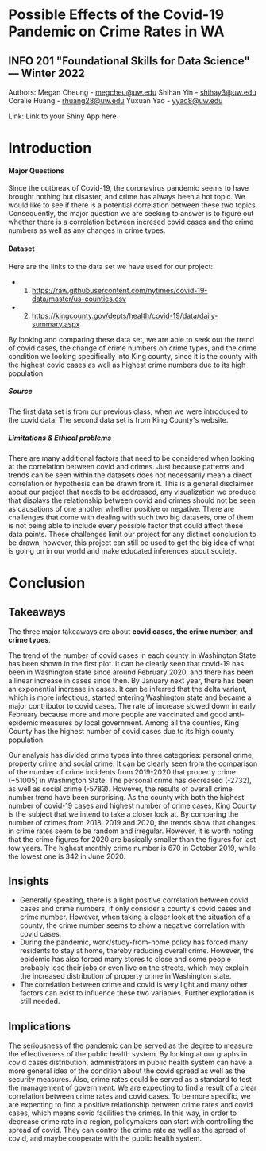 # Possible Effects of the Covid-19 Pandemic on Crime Rates in WA
## INFO 201 "Foundational Skills for Data Science" — Winter 2022

Authors:
Megan Cheung - megcheu@uw.edu
Shihan Yin - shihay3@uw.edu
Coralie Huang - rhuang28@uw.edu
Yuxuan Yao - yyao8@uw.edu

Link: Link to your Shiny App here

# Introduction

#### Major Questions
Since the outbreak of Covid-19, the coronavirus pandemic seems to have brought nothing but disaster, and crime has always been a hot topic. We would like to see if there is a potential correlation between these two topics. Consequently, the major question we are seeking to answer is to figure out whether there is a correlation between incresed covid cases and the crime numbers as well as any changes in crime types.
#### Dataset
Here are the links to the data set we have used for our project:

- 1. https://raw.githubusercontent.com/nytimes/covid-19-data/master/us-counties.csv
- 2. https://kingcounty.gov/depts/health/covid-19/data/daily-summary.aspx

By looking and comparing these data set, we are able to seek out the trend of covid cases, the change of crime numbers on crime types, and the crime condition we looking specifically into King county, since it is the county with the highest covid cases as well as highest crime numbers due to its high population
##### Source
The first data set is from our previous class, when we were introduced to the covid data. The second data set is from King County's website.
##### Limitations & Ethical problems
There are many additional factors that need to be considered when looking at the correlation between covid and crimes. Just because patterns and trends can be seen within the datasets does not necessarily mean a direct correlation or hypothesis can be drawn from it. This is a general disclaimer about our project that needs to be addressed, any visualization we produce that displays the relationship between covid and crimes should not be seen as causations of one another whether positive or negative. There are challenges that come with dealing with such two big datasets, one of them is not being able to include every possible factor that could affect these data points. These challenges limit our project for any distinct conclusion to be drawn, however, this project can still be used to get the big idea of what is going on in our world and make educated inferences about society.

# Conclusion
## Takeaways
The three major takeaways are about **covid cases, the crime number, and crime types**.

The trend of the number of covid cases in each county in Washington State has been shown in the first plot. It can be clearly seen that covid-19 has been in Washington state since around February 2020, and there has been a linear increase in cases since then. By January next year, there has been an exponential increase in cases. It can be inferred that the delta variant, which is more infectious, started entering Washington state and became a major contributor to covid cases. The rate of increase slowed down in early February because more and more people are vaccinated and good anti-epidemic measures by local government. Among all the counties, King County has the highest number of covid cases due to its high county population.

Our analysis has divided crime types into three categories: personal crime, property crime and social crime. It can be clearly seen from the comparison of the number of crime incidents from 2019-2020 that property crime (+51005) in Washington State. The personal crime has decreased (-2732), as well as social crime (-5783). However, the results of overall crime number trend have been surprising. As the county with both the highest number of covid-19 cases and highest number of crime cases, King County is the subject that we intend to take a closer look at. By comparing the number of crimes from 2018, 2019 and 2020, the trends show that changes in crime rates seem to be random and irregular. However, it is worth noting that the crime figures for 2020 are basically smaller than the figures for last tow years. The highest monthly crime number is 670 in October 2019, while the lowest one is 342 in June 2020.

## Insights
-	Generally speaking, there is a light positive correlation between covid cases and crime numbers, if only consider a county's covid cases and crime number. However, when taking a closer look at the situation of a county, the crime number seems to show a negative correlation with covid cases.
-	During the pandemic, work/study-from-home policy has forced many residents to stay at home, thereby reducing overall crime. However, the epidemic has also forced many stores to close and some people probably lose their jobs or even live on the streets, which may explain the increased distribution of property crime in Washington state.
-	The correlation between crime and covid is very light and many other factors can exist to influence these two variables. Further exploration is still needed.

## Implications
The seriousness of the pandemic can be served as the degree to measure the effectiveness of the public health system. By looking at our graphs in covid cases distribution, administrators in public health system can have a more general idea of the condition about the covid spread as well as the security measures. Also, crime rates could be served as a standard to test the management of government. We are expecting to find a result of a clear correlation between crime rates and covid cases. To be more specific, we are expecting to find a positive relationship between crime rates and covid cases, which means covid facilities the crimes. In this way, in order to decrease crime rate in a region, policymakers can start with controlling the spread of covid. They can control the crime rate as well as the spread of covid, and maybe cooperate with the public health system.
